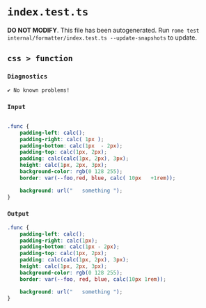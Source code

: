 # `index.test.ts`

**DO NOT MODIFY**. This file has been autogenerated. Run `rome test internal/formatter/index.test.ts --update-snapshots` to update.

## `css > function`

### `Diagnostics`

```
✔ No known problems!

```

### `Input`

```css

.func {
	padding-left: calc();
	padding-right: calc( 1px );
	padding-bottom: calc(1px  - 2px);
	padding-top: calc(1px, 2px);
	padding: calc(calc(1px, 2px), 3px);
	height: calc(1px, 2px, 3px);
	background-color: rgb(0 128 255);
	border: var(--foo,red, blue, calc( 10px   +1rem));

	background: url("   something ");
}

```

### `Output`

```css
.func {
	padding-left: calc();
	padding-right: calc(1px);
	padding-bottom: calc(1px - 2px);
	padding-top: calc(1px, 2px);
	padding: calc(calc(1px, 2px), 3px);
	height: calc(1px, 2px, 3px);
	background-color: rgb(0 128 255);
	border: var(--foo, red, blue, calc(10px 1rem));

	background: url("   something ");
}

```
